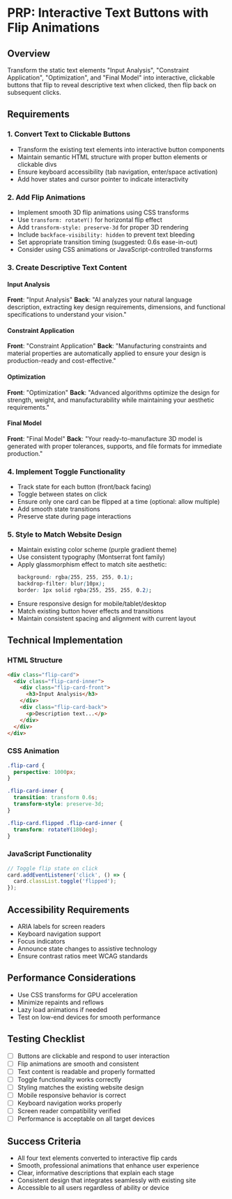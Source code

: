 # PRP: Interactive Text Buttons with Flip Animations

## Overview
Transform the static text elements "Input Analysis", "Constraint Application", "Optimization", and "Final Model" into interactive, clickable buttons that flip to reveal descriptive text when clicked, then flip back on subsequent clicks.

## Requirements

### 1. Convert Text to Clickable Buttons
- Transform the existing text elements into interactive button components
- Maintain semantic HTML structure with proper button elements or clickable divs
- Ensure keyboard accessibility (tab navigation, enter/space activation)
- Add hover states and cursor pointer to indicate interactivity

### 2. Add Flip Animations
- Implement smooth 3D flip animations using CSS transforms
- Use `transform: rotateY()` for horizontal flip effect
- Add `transform-style: preserve-3d` for proper 3D rendering
- Include `backface-visibility: hidden` to prevent text bleeding
- Set appropriate transition timing (suggested: 0.6s ease-in-out)
- Consider using CSS animations or JavaScript-controlled transforms

### 3. Create Descriptive Text Content

#### Input Analysis
**Front**: "Input Analysis"
**Back**: "AI analyzes your natural language description, extracting key design requirements, dimensions, and functional specifications to understand your vision."

#### Constraint Application
**Front**: "Constraint Application"
**Back**: "Manufacturing constraints and material properties are automatically applied to ensure your design is production-ready and cost-effective."

#### Optimization
**Front**: "Optimization"
**Back**: "Advanced algorithms optimize the design for strength, weight, and manufacturability while maintaining your aesthetic requirements."

#### Final Model
**Front**: "Final Model"
**Back**: "Your ready-to-manufacture 3D model is generated with proper tolerances, supports, and file formats for immediate production."

### 4. Implement Toggle Functionality
- Track state for each button (front/back facing)
- Toggle between states on click
- Ensure only one card can be flipped at a time (optional: allow multiple)
- Add smooth state transitions
- Preserve state during page interactions

### 5. Style to Match Website Design
- Maintain existing color scheme (purple gradient theme)
- Use consistent typography (Montserrat font family)
- Apply glassmorphism effect to match site aesthetic:
  ```css
  background: rgba(255, 255, 255, 0.1);
  backdrop-filter: blur(10px);
  border: 1px solid rgba(255, 255, 255, 0.2);
  ```
- Ensure responsive design for mobile/tablet/desktop
- Match existing button hover effects and transitions
- Maintain consistent spacing and alignment with current layout

## Technical Implementation

### HTML Structure
```html
<div class="flip-card">
  <div class="flip-card-inner">
    <div class="flip-card-front">
      <h3>Input Analysis</h3>
    </div>
    <div class="flip-card-back">
      <p>Description text...</p>
    </div>
  </div>
</div>
```

### CSS Animation
```css
.flip-card {
  perspective: 1000px;
}

.flip-card-inner {
  transition: transform 0.6s;
  transform-style: preserve-3d;
}

.flip-card.flipped .flip-card-inner {
  transform: rotateY(180deg);
}
```

### JavaScript Functionality
```javascript
// Toggle flip state on click
card.addEventListener('click', () => {
  card.classList.toggle('flipped');
});
```

## Accessibility Requirements
- ARIA labels for screen readers
- Keyboard navigation support
- Focus indicators
- Announce state changes to assistive technology
- Ensure contrast ratios meet WCAG standards

## Performance Considerations
- Use CSS transforms for GPU acceleration
- Minimize repaints and reflows
- Lazy load animations if needed
- Test on low-end devices for smooth performance

## Testing Checklist
- [ ] Buttons are clickable and respond to user interaction
- [ ] Flip animations are smooth and consistent
- [ ] Text content is readable and properly formatted
- [ ] Toggle functionality works correctly
- [ ] Styling matches the existing website design
- [ ] Mobile responsive behavior is correct
- [ ] Keyboard navigation works properly
- [ ] Screen reader compatibility verified
- [ ] Performance is acceptable on all target devices

## Success Criteria
- All four text elements converted to interactive flip cards
- Smooth, professional animations that enhance user experience
- Clear, informative descriptions that explain each stage
- Consistent design that integrates seamlessly with existing site
- Accessible to all users regardless of ability or device